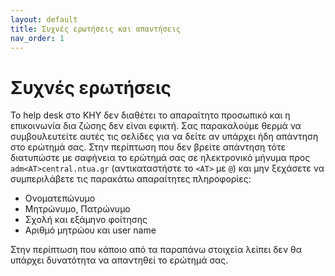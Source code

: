 ```yaml
---
layout: default
title: Συχνές ερωτήσεις και απαντήσεις
nav_order: 1
---
```


# Συχνές ερωτήσεις

Το help desk στο ΚΗΥ δεν διαθέτει το απαραίτητο προσωπικό και η επικοινωνία δια ζώσης δεν είναι εφικτή. Σας παρακαλούμε θερμά να συμβουλευτείτε αυτές τις σελίδες για να δείτε αν υπάρχει ήδη απάντηση στο ερώτημά σας. Στην περίπτωση που δεν βρείτε απάντηση τότε διατυπώστε με σαφήνεια το ερώτημά σας σε ηλεκτρονικό μήνυμα προς `adm<AT>central.ntua.gr` (αντικαταστήστε το `<ΑΤ>` με `@`) και μην ξεχάσετε να συμπεριλάβετε τις παρακάτω απαραίτητες πληροφορίες:

- Ονοματεπώνυμο
- Μητρώνυμο, Πατρώνυμο
- Σχολή και εξάμηνο φοίτησης
- Αριθμό μητρώου και user name

Στην περίπτωση που κάποιο από τα παραπάνω στοιχεία λείπει δεν θα υπάρχει δυνατότητα να απαντηθεί το ερώτημά σας.
